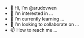 - 👋 Hi, I’m @arudovwen
- 👀 I’m interested in ...
- 🌱 I’m currently learning ...
- 💞️ I’m looking to collaborate on ...
- 📫 How to reach me ...

<!---
arudovwen/arudovwen is a ✨ special ✨ repository because its `README.md` (this file) appears on your GitHub profile.
You can click the Preview link to take a look at your changes.
--->
